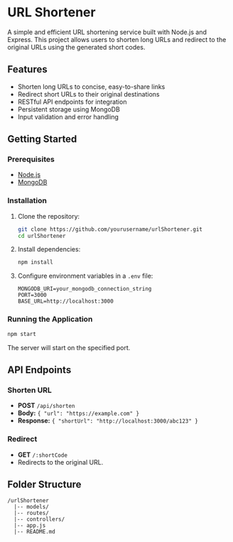 # URL Shortener

A simple and efficient URL shortening service built with Node.js and Express. This project allows users to shorten long URLs and redirect to the original URLs using the generated short codes.

## Features

- Shorten long URLs to concise, easy-to-share links
- Redirect short URLs to their original destinations
- RESTful API endpoints for integration
- Persistent storage using MongoDB
- Input validation and error handling

## Getting Started

### Prerequisites

- [Node.js](https://nodejs.org/)
- [MongoDB](https://www.mongodb.com/)

### Installation

1. Clone the repository:
    ```bash
    git clone https://github.com/yourusername/urlShortener.git
    cd urlShortener
    ```
2. Install dependencies:
    ```bash
    npm install
    ```
3. Configure environment variables in a `.env` file:
    ```
    MONGODB_URI=your_mongodb_connection_string
    PORT=3000
    BASE_URL=http://localhost:3000
    ```

### Running the Application

```bash
npm start
```

The server will start on the specified port.

## API Endpoints

### Shorten URL

- **POST** `/api/shorten`
- **Body:** `{ "url": "https://example.com" }`
- **Response:** `{ "shortUrl": "http://localhost:3000/abc123" }`

### Redirect

- **GET** `/:shortCode`
- Redirects to the original URL.

## Folder Structure

```
/urlShortener
  |-- models/
  |-- routes/
  |-- controllers/
  |-- app.js
  |-- README.md
```

